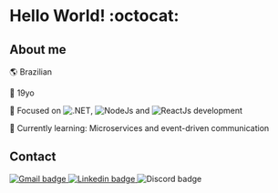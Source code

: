 # Hello World! :octocat:

## About me

🌎 Brazilian

🎂 19yo

🎯 Focused on <img alt=".NET" src="https://img.shields.io/badge/-.NET-512BD4?style=flat-square&logo=.net&logoColor=white" />, <img alt="NodeJs" src="https://img.shields.io/badge/-NodeJs-339933?style=flat-square&logo=node.js&logoColor=white" /> and <img alt="ReactJs" src="https://img.shields.io/badge/-ReactJs-51D0F0?style=flat-square&logo=React&logoColor=white" /> development

📖 Currently learning: Microservices and event-driven communication

## Contact

<p>
  <a target="_blank" href="mailto:vassao.dev@gmail.com?subject=[GitHub]">
    <img alt="Gmail badge" src="https://img.shields.io/badge/-vassao.dev@gmail.com-D14836?style=flat-square&logo=Gmail&logoColor=white" />
  </a>
  <a target="_blank" href="https://www.linkedin.com/in/vinicius-vassao/">
    <img alt="Linkedin badge" src="https://img.shields.io/badge/-Vinicius%20Vassão-0077B5?style=flat-square&logo=Linkedin&logoColor=white&link=https://www.linkedin.com/in/vinicius-vassao/" />
  </a>
  <img alt="Discord badge" src="https://img.shields.io/badge/-Vassoura%238230-7289DA?style=flat-square&logo=discord&logoColor=white" />
</p>
